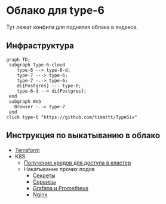 # Облако для type-6

Тут лежат конфиги для поднятия облака в яндексе.

## Инфраструктура

```mermaid
graph TD;
 subgraph Type-6-cloud
    type-6 --> type-6-d;
    type-7 ---> type-6;
    type-7 -.-> type-6;
    di{Postgres} --- type-6;
    type-6-d --> di{Postgres};
 end
 subgraph Web
   Browser -.-> type-7
 end
click type-6 "https://github.com/timattt/TypeSix"
```

## Инструкция по выкатыванию в облако

* [Terraform](https://github.com/timattt/TypeSixCloud/tree/master/terraform)
* K8S
  * [Получение кредов для доступа в кластер](https://github.com/timattt/TypeSixCloud/tree/master/k8s/clusterCredentials)
  * Накатывание прочих подов
    * [Секреты](https://github.com/timattt/TypeSixCloud/tree/master/k8s/secrets)
    * [Сервисы](https://github.com/timattt/TypeSixCloud/tree/master/k8s/services)
    * [Grafana и Prometheus](https://github.com/timattt/TypeSixCloud/tree/master/k8s/grafanaAndPrometheus)
    * [Nginx](https://github.com/timattt/TypeSixCloud/tree/master/k8s/nginx)
